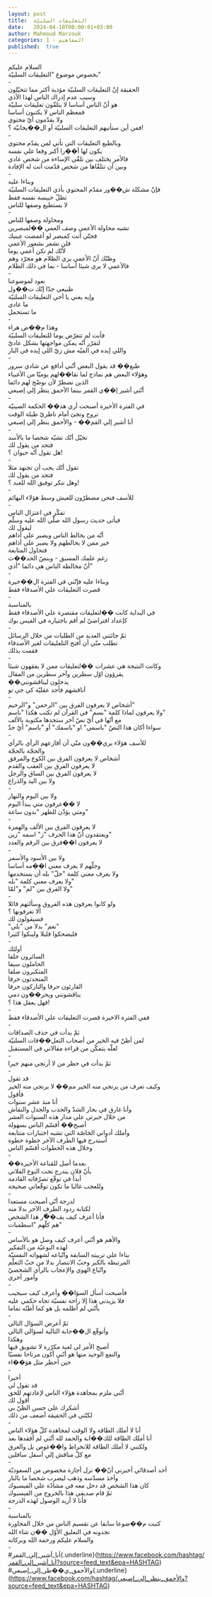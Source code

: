 ```yaml
---
layout: post
title:  التعليقات السلبيّة
date:   2024-04-10T00:00:01+03:00
author: Mahmoud Marzouk
categories: 1 - المفاهيم
published:  true
---
```

السلام عليكم\
بخصوص موضوع \"التعليقات السلبيّة\"\
-\
الحقيقة إنّ التعليقات السلبيّة مؤذية أكثر مما تتخيّلون\
وسبب عدم إدراك الناس لهذا الأذي\
هو أنّ الناس أساسا لا يتلقّون تعليقات سلبيّة\
فمعظم الناس لا يكتبون أساسا\
ولا يقدّمون أيّ محتوي\
فمن أين ستأتيهم التعليقات السلبيّة أو ال��يجابيّة ؟!\
-\
وبالطبع التعليقات التي تأتي لمن يقدّم محتوي\
يكون لها أ��را أكبر وقعا علي نفسه\
فالأمر يختلف بين تلقّي الإساءة من شخص عادي\
وبين أن تتلقّاها من شخص قدّمت أنت له الإفادة\
-\
وبناءا عليه\
فإنّ مشكلة ش��ور مقدّم المحتوي بأذي التعليقات السلبيّة\
تظلّ حبيسة نفسه فقط\
لا يستطيع وصفها للناس\
-\
ومحاولة وصفها للناس\
تشبه محاولة الأعمي وصف العمي ��لمبصرين\
فحتّي أنت كمبصر لو أغمضت عينيك\
فلن تشعر بشعور الأعمي\
لأنّك لم تكن أعمي يوما\
وظنّك أنّ الأعمي يري الظلام هو مجرّد وهم\
فالأعمي لا يري شيئا أساسا - بما في ذلك الظلام\
-\
نعود لموضوعنا\
طبيعي جدّا إنّك ت��ول\
وإيه يعني يا أخي التعليقات السلبيّة\
ما عادي\
ما تستحمل\
-\
وهذا م��ض هراء\
فأنت لم تتعرّض يوما للتعليقات السلبيّة\
لتقرّر أنّه يمكن مواجهتها بشكل عاديّ\
واللي إيده في الميّه مش زيّ اللي إيده في النار\
-\
طبع�� قد يقول البعض أنّني أدافع عن شادي سرور\
وهؤلاء البعض هم نماذج لما نقا��لهم يوميّا من الأغبياء\
الذين نضطرّ لأن نوضّح لهم دائما\
أنّني أشير إ��ي القمر بينما الأحمق ينظر إلي إصبعي\
-\
في الفترة الأخيرة أصبحت أري هذ�� الحكمة الصينيّة\
تروح وتجئ أمام ناظريّ طيلة الوقت\
أنا أشير إلي القم�� - والأحمق ينظر إلي إصبعي\
-\
تخيّل أنّك تشبّه شخصا ما بالأسد\
فتجد من يقول لك\
هل تقول أنّه حيوان ؟!\
-\
تقول أنّك يجب أن تجتهد مثلا\
فتجد من يقول لك\
وهل تنكر توفيق الله للعبد ؟!\
-\
للأسف فنحن مضطرّون للعيش وسط هؤلاء البهائم\
-\
تفكّر في اعتزال الناس\
فيأتي حديث رسول الله صلّي الله عليه وسلّم\
ليقول لك\
أنّه من يخالط الناس ويصبر علي أذاهم\
خير ممن لا يخالطهم ولا يصبر علي أذاهم\
فتحاول المتابعة\
رغم علمك المسبق - وبنصّ الحد��ث\
أنّ مخالطة الناس هي دائما \"أذي\"\
-\
وبناءا عليه فإنّني في الفترة ال��خيرة\
قصرت التعليقات علي الأصدقاء فقط\
-\
بالمناسبة\
في البداية كانت ��لتعليقات مقتصرة علي الأصدقاء فقط\
كإعداد افتراضيّ لم أقم باختياره في الفيس بوك\
-\
ثمّ جائتني العديد من الطلبات من خلال الرسائل\
تطلب منّي أن أفتح التلعليقات لغير الأصدقاء\
فقمت بذلك\
-\
وكانت النتيجة هي عشرات ��لتعليقات ممن لا يفقهون شيئا\
يقرؤون اوّل سطرين وآخر سطرين من المقال\
��يدخلون ليناقشونني\
أناقشهم فأجد عقليّة كي جي تو\
-\
أشخاص لا يعرفون الفرق بين \"الرحمن\" و\"الرحيم\"\
ولا يعرفون لماذا كلمة \"بسم\" في القرآن لم تكتب هكذا
\"باسم\"\
مع أنّها في أيّ نصّ آخر ستجدها مكتوبة بالألف\
سواءا أكان هذا النصّ \"باسمي\" او \"باسمك\" أو \"باسم\" أيّ
حدّ\
-\
للأسف هؤلاء يري��ون منّي أن أقارعهم الرأي بالرأي\
والحجّة بالحجّة\
أشخاص لا يعرفون الفرق بين الكوع والمرفق\
لا يعرفون الفرق بين العقب والقدم\
لا يعرفون الفرق بين الساق والرجل\
ولا بين اليد والذراع\
-\
ولا بين اليوم والنهار\
لا ��عرفون متي يبدأ اليوم\
ومتي يؤذّن للظهر \"بدون ساعة\"\
-\
لا يعرفون الفرق بين الألف والهمزة\
ويعتقدون أنّ هذا الحرف \"ز\" اسمه \"زين\"\
لا يعرفون ا��فرق بين الرقم والعدد\
-\
ولا بين الأسود والأسمر\
وجلّهم لا يعرف معني ا��مه أساسا\
ولا يعرف معني كلمة \"جلّ\" بله أن يستخدمها\
ولا يعرف معني كلمة \"بله\"\
ولا الفرق بين \"لم\" و\"لمّا\"\
-\
ولو كانوا يعرفون هذه الفروق وسألتهم قائلا\
ألا تعرفونها ؟\
فسيقولون لك\
\"نعم\" بدلا من \"بلي\"\
فليضحكوا قليلا وليبكوا كثيرا\
-\
أولئك\
السائرون خلفا\
الحاملون سيفا\
المتكبرون صلفا\
المتحدثون خرفا\
القارئون حرفا والتاركون حرفا\
يناقشونني ويحر��ون دمي\
فهل يعقل هذا ؟!\
-\
ففي الفترة الاخيرة قصرت التعليقات علي الأصدقاء فقط\
-\
ثمّ بدأت في حذف الصداقات\
لمن أظنّ فيه الخير من أصحاب التعل��قات السلبيّة\
لعلّه يتمكّن من قراءة مقالاتي في المستقبل\
-\
ثمّ بدأت في حظر من لا أرتجي منهم خيرا\
-\
قد تقول\
وكيف تعرف من يرتجي منه الخير مم�� لا يرتجي منه الخير\
فأقول\
أنا منذ عشر سنوات\
وأنا غارق في بحار الشدّ والجذب والجدل والنقاش\
من خلال خبرتي علي مدار هذه السنوات العشر\
أصبح�� أقسّم الناس بسهولة\
وأملك أدواتي الخاصّة التي تشبه اختبارات متتابعة\
أستدرج فيها الطرف الآخر خطوة خطوة\
وخلال هذه الخطوات أقسّم الناس\
-\
��بعدما أصل للقناعة الأخيرة\
بأنّ فلان يندرج تحت النوع الفلاني\
أبدأ في توقّع تصرّفاته القادمة\
وللعجب غالبا ما تكون توقّعاتي صحيحة\
-\
لدرجة أنّي أصبحت مستعدا\
لكتابة ردود الطرف الآخر بدلا منه\
فأنا أعرف كيف يف��ّر هذا الشخص\
هم كلّهم \"اسطمبات\"\
-\
والأهم هو أنّني أعرف كيف وصل هو بالأساس\
لهذه النوعيّة من التفكير\
بناءا علي تربيته السابقة واتّباعه لشهواته النفسيّة\
المرتبطة بالكبر وحبّ الانتصار بدلا من حبّ التعلّم\
واتّباع الهوي والإعجاب بالرأي الشخصيّ\
وأمور أخري\
-\
فأصبحت أسأل السؤا�� وأعرف كيف سيجيب\
فلا يزيدني هذا إلا راحة نفسيّة تجاه حكمي عليه\
بأنّني لم أظلمه بل هو كما أظنّه تماما\
-\
ثمّ أعرض السؤال التالي\
وأتوقّع ال��جابة التالية لسؤالي التالي\
وهكذا\
أصبح الأمر لي لعبة مكرّرة لا تشويق فيها\
والنفع الوحيد منها هو أنّني أكون مرتاحا نفسيّا\
حين أحظر مثل هؤ��اء\
-\
أخيرا\
قد تقول لي\
أنّني ملزم بمجاهدة هؤلاء الناس لإعادتهم للحق\
أقول لك\
أشكرك علي حسن الظنّ بي\
لكنّني في الحقيقة أضعف من ذلك\
-\
أنا لا أملك الطاقة ولا الوقت لمجاهدة كلّ هؤلاء الناس\
أنا أملك الطاقة للك��ابة والحمد لله أنّني لم أفقدها بعد\
ولكنني لا أملك الطاقة للانخراط وا��غوص بل والغرق\
مع كلّ مناقش إلي أسفل سافلين\
-\
أحد أصدقائي أخبرني أنّ�� نزل أجازة مخصوص من السعوديّة\
وأخذ مسدّسه وذهب ليضرب شخصا ما بالنار\
كان هذا الشخص قد دخل معه في مشادّة علي الفيسبوك\
ثمّ قام صديقي هذا بالخروج من الفيسبوك\
فأنا لا أريد الوصول لهذه الدرجة\
-\
بالمناسبة\
كتبت م��ضوعا سابقا عن تقسيم الناس من خلال المحاورة\
تجدونه في التعليق الأوّل ��ن شاء الله\
والسلام عليكم ورحمة الله وبركاته\
-\
\#أنا_أشير_إلي_القمر{.underline}(https://www.facebook.com/hashtag/أنا_أشير_إلي_القمر?source=feed_text&epa=HASHTAG)\
\#والأحمق_ي��ظر_إلي_إصبعي{.underline}(https://www.facebook.com/hashtag/والأحمق_ينظر_إلي_إصبعي?source=feed_text&epa=HASHTAG)
